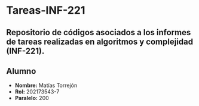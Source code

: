 # Tareas-INF-221
## Repositorio de códigos asociados a los informes de tareas realizadas en algoritmos y complejidad (INF-221). 
## Alumno
- **Nombre:** Matías Torrejón
- **Rol:** 202173543-7
- **Paralelo:** 200

